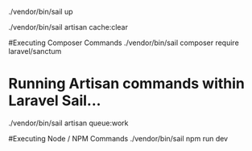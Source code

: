 ./vendor/bin/sail up


./vendor/bin/sail artisan cache:clear

#Executing Composer Commands
./vendor/bin/sail composer require laravel/sanctum

# Running Artisan commands within Laravel Sail...
./vendor/bin/sail artisan queue:work

#Executing Node / NPM Commands
./vendor/bin/sail npm run dev
